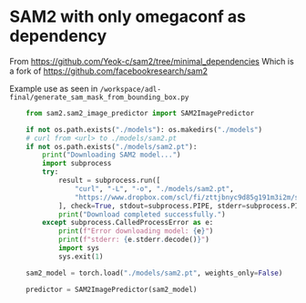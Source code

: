 # SAM2 with only omegaconf as dependency
From https://github.com/Yeok-c/sam2/tree/minimal_dependencies
Which is a fork of https://github.com/facebookresearch/sam2 

Example use as seen in ```/workspace/adl-final/generate_sam_mask_from_bounding_box.py```

```python
    from sam2.sam2_image_predictor import SAM2ImagePredictor

    if not os.path.exists("./models"): os.makedirs("./models")
    # curl from <url> to ./models/sam2.pt
    if not os.path.exists("./models/sam2.pt"):
        print("Downloading SAM2 model...")
        import subprocess
        try:
            result = subprocess.run([
                "curl", "-L", "-o", "./models/sam2.pt",
                "https://www.dropbox.com/scl/fi/zttjbnyc9d85g191m3i2m/sam2.pt?rlkey=f19ttsgqpqdfhfpq1ktq3fkmt&st=wglxuapy&dl=1"
            ], check=True, stdout=subprocess.PIPE, stderr=subprocess.PIPE)
            print("Download completed successfully.")
        except subprocess.CalledProcessError as e:
            print(f"Error downloading model: {e}")
            print(f"stderr: {e.stderr.decode()}")
            import sys
            sys.exit(1)

    sam2_model = torch.load("./models/sam2.pt", weights_only=False)

    predictor = SAM2ImagePredictor(sam2_model)

```